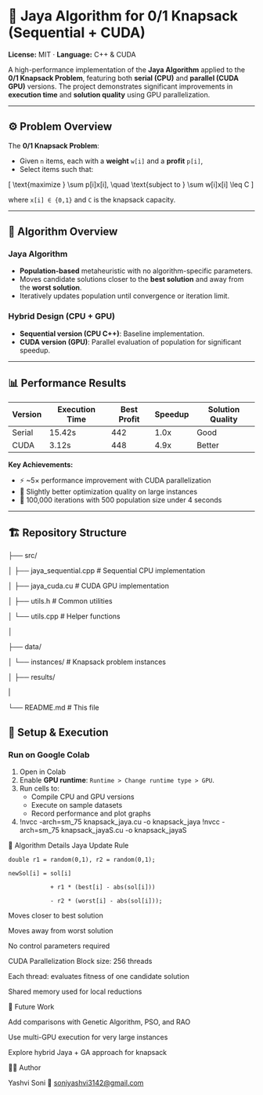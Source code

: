 # 🧮 Jaya Algorithm for 0/1 Knapsack (Sequential + CUDA)  
**License:** MIT · **Language:** C++ & CUDA  

A high-performance implementation of the **Jaya Algorithm** applied to the **0/1 Knapsack Problem**, featuring both **serial (CPU)** and **parallel (CUDA GPU)** versions. The project demonstrates significant improvements in **execution time** and **solution quality** using GPU parallelization.  

---

## ⚙️ Problem Overview  

The **0/1 Knapsack Problem**:  
- Given `n` items, each with a **weight** `w[i]` and a **profit** `p[i]`,  
- Select items such that:  

\[
\text{maximize } \sum p[i]x[i], \quad \text{subject to } \sum w[i]x[i] \leq C
\]  

where `x[i] ∈ {0,1}` and `C` is the knapsack capacity.  

---

## 🧠 Algorithm Overview  

### Jaya Algorithm  
- **Population-based** metaheuristic with no algorithm-specific parameters.  
- Moves candidate solutions closer to the **best solution** and away from the **worst solution**.  
- Iteratively updates population until convergence or iteration limit.  

### Hybrid Design (CPU + GPU)  
- **Sequential version (CPU C++)**: Baseline implementation.  
- **CUDA version (GPU)**: Parallel evaluation of population for significant speedup.  

---

## 📊 Performance Results  

| Version   | Execution Time | Best Profit | Speedup | Solution Quality |
|-----------|----------------|-------------|---------|------------------|
| Serial    | 15.42s         | 442         | 1.0x    | Good             |
| CUDA      | 3.12s          | 448         | 4.9x    | Better           |

**Key Achievements:**  
- ⚡ ~5× performance improvement with CUDA parallelization  
- 🎯 Slightly better optimization quality on large instances  
- 🔄 100,000 iterations with 500 population size under 4 seconds  

---
## 🏗️ Repository Structure  

├── src/

│ ├── jaya_sequential.cpp # Sequential CPU implementation

│ ├── jaya_cuda.cu # CUDA GPU implementation

│ ├── utils.h # Common utilities

│ └── utils.cpp # Helper functions

│

├── data/

│ └── instances/ # Knapsack problem instances

│
├── results/

|

└── README.md # This file



## 🚀 Setup & Execution  

### Run on Google Colab  
1. Open in Colab
2. Enable **GPU runtime**: `Runtime > Change runtime type > GPU`.  
3. Run cells to:  
   - Compile CPU and GPU versions  
   - Execute on sample datasets  
   - Record performance and plot graphs
4.  !nvcc -arch=sm_75 knapsack_jaya.cu -o knapsack_jaya
    !nvcc -arch=sm_75 knapsack_jayaS.cu -o knapsack_jayaS



🔬 Algorithm Details
Jaya Update Rule




    double r1 = random(0,1), r2 = random(0,1);
    
    newSol[i] = sol[i] 
    
                + r1 * (best[i] - abs(sol[i])) 
                
                - r2 * (worst[i] - abs(sol[i]));
                


Moves closer to best solution

Moves away from worst solution

No control parameters required

CUDA Parallelization
Block size: 256 threads

Each thread: evaluates fitness of one candidate solution

Shared memory used for local reductions


📌 Future Work


Add comparisons with Genetic Algorithm, PSO, and RAO

Use multi-GPU execution for very large instances

Explore hybrid Jaya + GA approach for knapsack

👨‍💻 Author


Yashvi Soni
📧 soniyashvi3142@gmail.com

